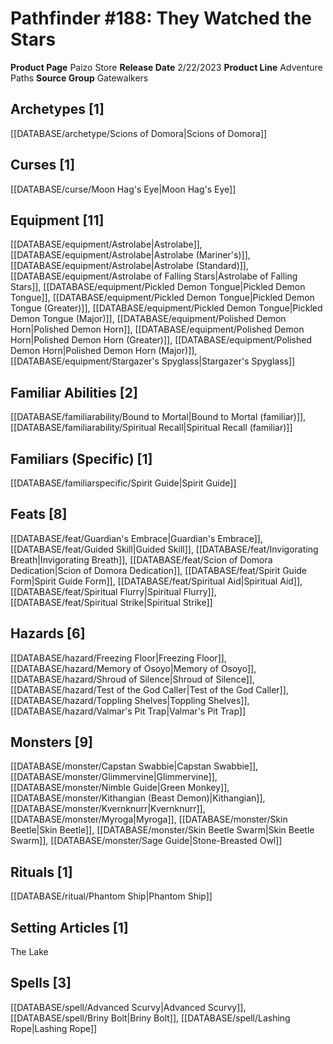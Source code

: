 ﻿---
id: '194'
name: Pathfinder 188. They Watched the Stars
rarity: Common
type: Source

---
# Pathfinder #188: They Watched the Stars

**Product Page** Paizo Store
**Release Date** 2/22/2023
**Product Line** Adventure Paths
**Source Group** Gatewalkers

## Archetypes [1]

[[DATABASE/archetype/Scions of Domora|Scions of Domora]]

## Curses [1]

[[DATABASE/curse/Moon Hag's Eye|Moon Hag's Eye]]

## Equipment [11]

[[DATABASE/equipment/Astrolabe|Astrolabe]], [[DATABASE/equipment/Astrolabe|Astrolabe (Mariner's)]], [[DATABASE/equipment/Astrolabe|Astrolabe (Standard)]], [[DATABASE/equipment/Astrolabe of Falling Stars|Astrolabe of Falling Stars]], [[DATABASE/equipment/Pickled Demon Tongue|Pickled Demon Tongue]], [[DATABASE/equipment/Pickled Demon Tongue|Pickled Demon Tongue (Greater)]], [[DATABASE/equipment/Pickled Demon Tongue|Pickled Demon Tongue (Major)]], [[DATABASE/equipment/Polished Demon Horn|Polished Demon Horn]], [[DATABASE/equipment/Polished Demon Horn|Polished Demon Horn (Greater)]], [[DATABASE/equipment/Polished Demon Horn|Polished Demon Horn (Major)]], [[DATABASE/equipment/Stargazer's Spyglass|Stargazer's Spyglass]]

## Familiar Abilities [2]

[[DATABASE/familiarability/Bound to Mortal|Bound to Mortal (familiar)]], [[DATABASE/familiarability/Spiritual Recall|Spiritual Recall (familiar)]]

## Familiars (Specific) [1]

[[DATABASE/familiarspecific/Spirit Guide|Spirit Guide]]

## Feats [8]

[[DATABASE/feat/Guardian's Embrace|Guardian's Embrace]], [[DATABASE/feat/Guided Skill|Guided Skill]], [[DATABASE/feat/Invigorating Breath|Invigorating Breath]], [[DATABASE/feat/Scion of Domora Dedication|Scion of Domora Dedication]], [[DATABASE/feat/Spirit Guide Form|Spirit Guide Form]], [[DATABASE/feat/Spiritual Aid|Spiritual Aid]], [[DATABASE/feat/Spiritual Flurry|Spiritual Flurry]], [[DATABASE/feat/Spiritual Strike|Spiritual Strike]]

## Hazards [6]

[[DATABASE/hazard/Freezing Floor|Freezing Floor]], [[DATABASE/hazard/Memory of Osoyo|Memory of Osoyo]], [[DATABASE/hazard/Shroud of Silence|Shroud of Silence]], [[DATABASE/hazard/Test of the God Caller|Test of the God Caller]], [[DATABASE/hazard/Toppling Shelves|Toppling Shelves]], [[DATABASE/hazard/Valmar's Pit Trap|Valmar's Pit Trap]]

## Monsters [9]

[[DATABASE/monster/Capstan Swabbie|Capstan Swabbie]], [[DATABASE/monster/Glimmervine|Glimmervine]], [[DATABASE/monster/Nimble Guide|Green Monkey]], [[DATABASE/monster/Kithangian (Beast Demon)|Kithangian]], [[DATABASE/monster/Kvernknurr|Kvernknurr]], [[DATABASE/monster/Myroga|Myroga]], [[DATABASE/monster/Skin Beetle|Skin Beetle]], [[DATABASE/monster/Skin Beetle Swarm|Skin Beetle Swarm]], [[DATABASE/monster/Sage Guide|Stone-Breasted Owl]]

## Rituals [1]

[[DATABASE/ritual/Phantom Ship|Phantom Ship]]

## Setting Articles [1]

The Lake

## Spells [3]

[[DATABASE/spell/Advanced Scurvy|Advanced Scurvy]], [[DATABASE/spell/Briny Bolt|Briny Bolt]], [[DATABASE/spell/Lashing Rope|Lashing Rope]]